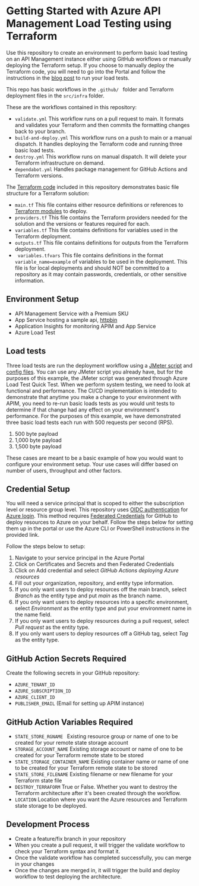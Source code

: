 # Getting Started with Azure API Management Load Testing using Terraform

Use this repository to create an environment to perform basic load testing on an API Management instance either using GitHub workflows or manually deploying the Terraform setup. If you choose to manually deploy the Terraform code, you will need to go into the Portal and follow the instructions in the [blog post]() to run your load tests. 

This repo has basic workflows in the ```.github/ ``` folder and Terraform deployment files in the ``` src/infra ``` folder. 

These are the workflows contained in this repository:
- ``` validate.yml ``` This workflow runs on a pull request to main. It formats and validates your Terraform and then commits the formatting changes back to your branch. 
- ``` build-and-deploy.yml ``` This workflow runs on a push to main or a manual dispatch. It handles deploying the Terraform code and running three basic load tests. 
- ``` destroy.yml ``` This workflow runs on manual dispatch. It will delete your Terraform infrastructure on demand.
- ``` dependabot.yml ``` Handles package management for GitHub Actions and Terraform versions. 

The [Terraform code](/src/infra) included in this repository demonstrates basic file structure for a Terraform solution:
- ``` main.tf ``` This file contains either resource definitions or references to [Terraform modules](/src/infra/modules/) to deploy.  
- ``` providers.tf ``` This file contains the Terraform providers needed for the solution and the versions or features required for each. 
- ``` variables.tf ``` This file contains definitions for variables used in the Terraform deployment. 
- ``` outputs.tf ``` This file contains definitions for outputs from the Terraform deployment. 
- ``` variables.tfvars``` This file contains definitions in the format ```variable_name=example``` of variables to be used in the deployment. This file is for local deployments and should NOT be committed to a repository as it may contain passwords, credentials, or other sensitive information. 

## Environment Setup
- API Management Service with a Premium SKU
- App Service hosting a sample api, [httpbin](httpbin.org)
- Application Insights for monitoring APIM and App Service
- Azure Load Test

## Load tests
Three load tests are run the deployment workflow using a [JMeter script](/src/load-test-configs/quick_test.jmx) and [config files](/src/load-test-configs/). You can use any JMeter script you already have, but for the purposes of this example, the JMeter script was generated through Azure Load Test Quick Test. When we perform system testing, we need to look at functional and performance. The CI/CD implementation is intended to demonstrate that anytime you make a change to your environment with APIM, you need to re-run basic loads tests as you would unit tests to determine if that change had any effect on your environment's performance. For the purposes of this example, we have demonstrated three basic load tests each run with 500 requests per second (RPS). 

1. 500 byte payload
2. 1,000 byte payload
3. 1,500 byte payload

These cases are meant to be a basic example of how you would want to configure your environment setup. Your use cases will differ based on number of users, throughput and other factors. 

## Credential Setup

You will need a service principal that is scoped to either the subscription level or resource group level. This repository uses [OIDC authentication](https://learn.microsoft.com/en-us/azure/active-directory/fundamentals/auth-oidc) for [Azure login](https://github.com/Azure/login). This method requires [Federated Credentials](https://learn.microsoft.com/en-us/azure/developer/github/connect-from-azure?tabs=azure-portal%2Cwindows#add-federated-credentials) for GitHub to deploy resources to Azure on your behalf. Follow the steps below for setting them up in the portal or use the Azure CLI or PowerShell instructions in the provided link. 

Follow the steps below to setup:
1. Navigate to your service principal in the Azure Portal
2. Click on Certificates and Secrets and then Federated Credentials
3. Click on Add credential and select *GitHub Actions deploying Azure resources*
4. Fill out your organization, repository, and entity type information.
5. If you only want users to deploy resources off the main branch, select *Branch* as the entity type and put *main* as the branch name.
6. If you only want users to deploy resources into a specific environment, select *Environment* as the entity type and put your environment name in the name field.
7. If you only want users to deploy resources during a pull request, select *Pull request* as the entity type. 
8. If you only want users to deploy resources off a GitHub tag, select *Tag* as the entity type. 

## GitHub Action Secrets Required

Create the following secrets in your GitHub repository:
- ``` AZURE_TENANT_ID  ``` 
- ``` AZURE_SUBSCRIPTION_ID ```
- ``` AZURE_CLIENT_ID ```
- ```PUBLISHER_EMAIL``` (Email for setting up APIM instance)
  
## GitHub Action Variables Required

- ``` STATE_STORE_RGNAME  ``` Existing resource group or name of one to be created for your remote state storage account
- ``` STORAGE_ACCOUNT_NAME ``` Existing storage account or name of one to be created for your Terraform remote state to be stored
- ``` STATE_STORAGE_CONTAINER_NAME ``` Existing container name or name of one to be created for your Terraform remote state to be stored
- ``` STATE_STORE_FILENAME ``` Existing filename or new filename for your Terraform state file
- ``` DESTROY_TERRAFORM ``` True or False. Whether you want to destroy the Terraform architecture after it's been created through the workflow. 
- ``` LOCATION ``` Location where you want the Azure resources and Terraform state storage to be deployed.   

## Development Process

- Create a feature/fix branch in your repository 
- When you create a pull request, it will trigger the validate workflow to check your Terraform syntax and format it. 
- Once the validate workflow has completed successfully, you can merge in your changes
- Once the changes are merged in, it will trigger the build and deploy workflow to test deploying the architecture. 

